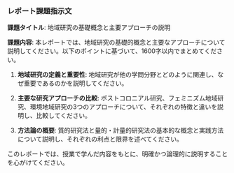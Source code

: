 ### レポート課題指示文

**課題タイトル**: 地域研究の基礎概念と主要アプローチの説明

**課題内容**: 本レポートでは、地域研究の基礎的概念と主要なアプローチについて説明してください。以下のポイントに基づいて、1600字以内でまとめてください。

1. **地域研究の定義と重要性**: 地域研究が他の学問分野とどのように関連し、なぜ重要であるのかを説明してください。

2. **主要な研究アプローチの比較**: ポストコロニアル研究、フェミニズム地域研究、環境地域研究の3つのアプローチについて、それぞれの特徴と違いを説明し、比較してください。

3. **方法論の概要**: 質的研究法と量的・計量的研究法の基本的な概念と実践方法について説明し、それぞれの利点と限界を述べてください。

このレポートでは、授業で学んだ内容をもとに、明確かつ論理的に説明することを心がけてください。